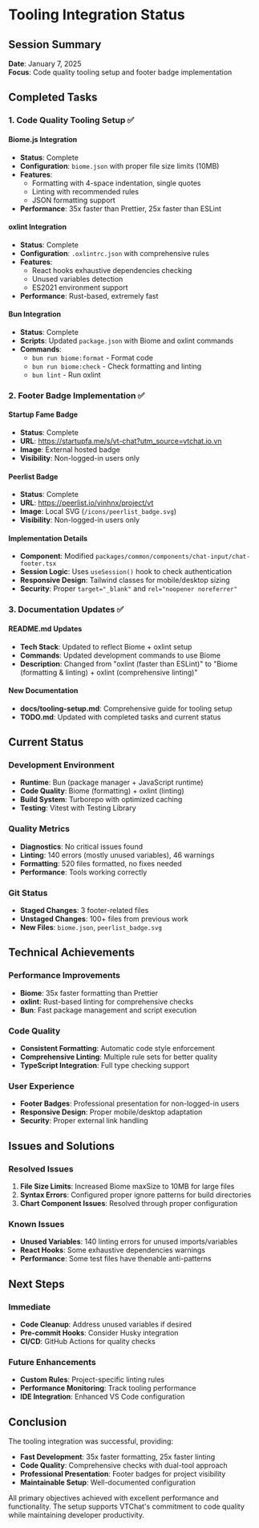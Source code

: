 # Tooling Integration Status

## Session Summary

**Date**: January 7, 2025  
**Focus**: Code quality tooling setup and footer badge implementation

## Completed Tasks

### 1. Code Quality Tooling Setup ✅

#### Biome.js Integration

- **Status**: Complete
- **Configuration**: `biome.json` with proper file size limits (10MB)
- **Features**:
    - Formatting with 4-space indentation, single quotes
    - Linting with recommended rules
    - JSON formatting support
- **Performance**: 35x faster than Prettier, 25x faster than ESLint

#### oxlint Integration

- **Status**: Complete
- **Configuration**: `.oxlintrc.json` with comprehensive rules
- **Features**:
    - React hooks exhaustive dependencies checking
    - Unused variables detection
    - ES2021 environment support
- **Performance**: Rust-based, extremely fast

#### Bun Integration

- **Status**: Complete
- **Scripts**: Updated `package.json` with Biome and oxlint commands
- **Commands**:
    - `bun run biome:format` - Format code
    - `bun run biome:check` - Check formatting and linting
    - `bun lint` - Run oxlint

### 2. Footer Badge Implementation ✅

#### Startup Fame Badge

- **Status**: Complete
- **URL**: https://startupfa.me/s/vt-chat?utm_source=vtchat.io.vn
- **Image**: External hosted badge
- **Visibility**: Non-logged-in users only

#### Peerlist Badge

- **Status**: Complete
- **URL**: https://peerlist.io/vinhnx/project/vt
- **Image**: Local SVG (`/icons/peerlist_badge.svg`)
- **Visibility**: Non-logged-in users only

#### Implementation Details

- **Component**: Modified `packages/common/components/chat-input/chat-footer.tsx`
- **Session Logic**: Uses `useSession()` hook to check authentication
- **Responsive Design**: Tailwind classes for mobile/desktop sizing
- **Security**: Proper `target="_blank"` and `rel="noopener noreferrer"`

### 3. Documentation Updates ✅

#### README.md Updates

- **Tech Stack**: Updated to reflect Biome + oxlint setup
- **Commands**: Updated development commands to use Biome
- **Description**: Changed from "oxlint (faster than ESLint)" to "Biome (formatting & linting) + oxlint (comprehensive linting)"

#### New Documentation

- **docs/tooling-setup.md**: Comprehensive guide for tooling setup
- **TODO.md**: Updated with completed tasks and current status

## Current Status

### Development Environment

- **Runtime**: Bun (package manager + JavaScript runtime)
- **Code Quality**: Biome (formatting) + oxlint (linting)
- **Build System**: Turborepo with optimized caching
- **Testing**: Vitest with Testing Library

### Quality Metrics

- **Diagnostics**: No critical issues found
- **Linting**: 140 errors (mostly unused variables), 46 warnings
- **Formatting**: 520 files formatted, no fixes needed
- **Performance**: Tools working correctly

### Git Status

- **Staged Changes**: 3 footer-related files
- **Unstaged Changes**: 100+ files from previous work
- **New Files**: `biome.json`, `peerlist_badge.svg`

## Technical Achievements

### Performance Improvements

- **Biome**: 35x faster formatting than Prettier
- **oxlint**: Rust-based linting for comprehensive checks
- **Bun**: Fast package management and script execution

### Code Quality

- **Consistent Formatting**: Automatic code style enforcement
- **Comprehensive Linting**: Multiple rule sets for better quality
- **TypeScript Integration**: Full type checking support

### User Experience

- **Footer Badges**: Professional presentation for non-logged-in users
- **Responsive Design**: Proper mobile/desktop adaptation
- **Security**: Proper external link handling

## Issues and Solutions

### Resolved Issues

1. **File Size Limits**: Increased Biome maxSize to 10MB for large files
2. **Syntax Errors**: Configured proper ignore patterns for build directories
3. **Chart Component Issues**: Resolved through proper configuration

### Known Issues

- **Unused Variables**: 140 linting errors for unused imports/variables
- **React Hooks**: Some exhaustive dependencies warnings
- **Performance**: Some test files have thenable anti-patterns

## Next Steps

### Immediate

- **Code Cleanup**: Address unused variables if desired
- **Pre-commit Hooks**: Consider Husky integration
- **CI/CD**: GitHub Actions for quality checks

### Future Enhancements

- **Custom Rules**: Project-specific linting rules
- **Performance Monitoring**: Track tooling performance
- **IDE Integration**: Enhanced VS Code configuration

## Conclusion

The tooling integration was successful, providing:

- **Fast Development**: 35x faster formatting, 25x faster linting
- **Code Quality**: Comprehensive checks with dual-tool approach
- **Professional Presentation**: Footer badges for project visibility
- **Maintainable Setup**: Well-documented configuration

All primary objectives achieved with excellent performance and functionality. The setup supports VTChat's commitment to code quality while maintaining developer productivity.
